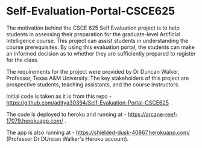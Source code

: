 # Self-Evaluation-Portal-CSCE625
The motivation behind the CSCE 625 Self Evaluation project is to help students in assessing their
preparation for the graduate-level Artificial Intelligence course. This project can assist students in
understanding the course prerequisites. By using this evaluation portal, the students can make an
informed decision as to whether they are sufficiently prepared to register for the class.

The requirements for the project were provided by Dr Duncan Walker, Professor, Texas A&M
University. The key stakeholders of this project are prospective students, teaching assistants, and
the course instructors.

Initial code is taken as it is from this repo - https://github.com/aditya30394/Self-Evaluation-Portal-CSCE625 .

The code is deployed to heroku and running at - https://arcane-reef-17079.herokuapp.com/ .

The app is also running at - https://shielded-dusk-40867.herokuapp.com/ (Professor Dr DUncan Walker's Heroku account).
